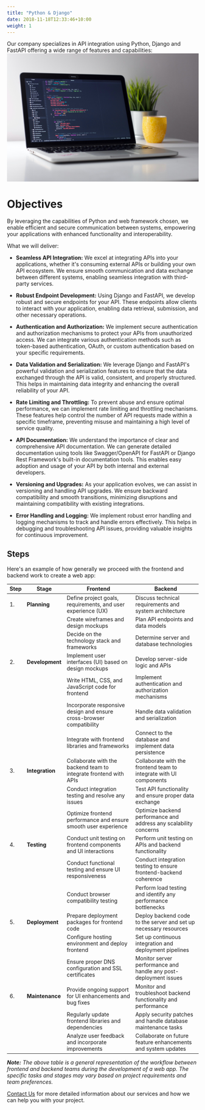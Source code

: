 ```yaml
---
title: "Python & Django"
date: 2018-11-18T12:33:46+10:00
weight: 1
---
```


Our company specializes in API integration using Python, Django and FastAPI offering a wide range of features and capabilities:
![Python and Django](/images/clement-helardot-95YRwf6CNw8-unsplash.jpg)

# Objectives


By leveraging the capabilities of Python and web framework chosen, we enable efficient and secure communication between systems, empowering your applications with enhanced functionality and interoperability.

What we will deliver:


- **Seamless API Integration:** We excel at integrating APIs into your applications, whether it's consuming external APIs or building your own API ecosystem. We ensure smooth communication and data exchange between different systems, enabling seamless integration with third-party services. 

- **Robust Endpoint Development:** Using Django and FastAPI, we develop robust and secure endpoints for your API. These endpoints allow clients to interact with your application, enabling data retrieval, submission, and other necessary operations.

- **Authentication and Authorization:** We implement secure authentication and authorization mechanisms to protect your APIs from unauthorized access. We can integrate various authentication methods such as token-based authentication, OAuth, or custom authentication based on your specific requirements.
 
- **Data Validation and Serialization:** We leverage Django and FastAPI's powerful validation and serialization features to ensure that the data exchanged through the API is valid, consistent, and properly structured. This helps in maintaining data integrity and enhancing the overall reliability of your API.

- **Rate Limiting and Throttling:** To prevent abuse and ensure optimal performance, we can implement rate limiting and throttling mechanisms. These features help control the number of API requests made within a specific timeframe, preventing misuse and maintaining a high level of service quality.

- **API Documentation:** We understand the importance of clear and comprehensive API documentation. We can generate detailed documentation using tools like Swagger/OpenAPI for FastAPI or Django Rest Framework's built-in documentation tools. This enables easy adoption and usage of your API by both internal and external developers. 

- **Versioning and Upgrades:** As your application evolves, we can assist in versioning and handling API upgrades. We ensure backward compatibility and smooth transitions, minimizing disruptions and maintaining compatibility with existing integrations.

- **Error Handling and Logging:** We implement robust error handling and logging mechanisms to track and handle errors effectively. This helps in debugging and troubleshooting API issues, providing valuable insights for continuous improvement.

## Steps

Here's an example of how generally we proceed with the frontend and backend work to create a web app:

|Step| Stage              | Frontend                                                       | Backend                                                        |
|--|------------------ | ----------------------------------------------------------------- | ------------------------------------------------------------------ |
|1.| **Planning**    | Define project goals, requirements, and user experience (UX)       | Discuss technical requirements and system architecture            |
| |                    | Create wireframes and design mockups                               | Plan API endpoints and data models                                 |
| |                    | Decide on the technology stack and frameworks                      | Determine server and database technologies                         |
|2.| **Development** | Implement user interfaces (UI) based on design mockups              | Develop server-side logic and APIs                                 |
| |                    | Write HTML, CSS, and JavaScript code for frontend                  | Implement authentication and authorization mechanisms              |
| |                    | Incorporate responsive design and ensure cross-browser compatibility | Handle data validation and serialization                           |
| |                    | Integrate with frontend libraries and frameworks                    | Connect to the database and implement data persistence             |
|3.| **Integration** | Collaborate with the backend team to integrate frontend with APIs   | Collaborate with the frontend team to integrate with UI components |
| |                    | Conduct integration testing and resolve any issues                  | Test API functionality and ensure proper data exchange             |
| |                    | Optimize frontend performance and ensure smooth user experience     | Optimize backend performance and address any scalability concerns  |
|4.| **Testing**     | Conduct unit testing on frontend components and UI interactions     | Perform unit testing on APIs and backend functionality             |
| |                    | Conduct functional testing and ensure UI responsiveness             | Conduct integration testing to ensure frontend-backend coherence    |
| |                    | Conduct browser compatibility testing                               | Perform load testing and identify any performance bottlenecks      |
|5.| **Deployment**  | Prepare deployment packages for frontend code                       | Deploy backend code to the server and set up necessary resources   |
| |                    | Configure hosting environment and deploy frontend                   | Set up continuous integration and deployment pipelines             |
| |                    | Ensure proper DNS configuration and SSL certificates               | Monitor server performance and handle any post-deployment issues   |
|6.| **Maintenance** | Provide ongoing support for UI enhancements and bug fixes            | Monitor and troubleshoot backend functionality and performance    |
| |                    | Regularly update frontend libraries and dependencies                | Apply security patches and handle database maintenance tasks       |
| |                    | Analyze user feedback and incorporate improvements                  | Collaborate on future feature enhancements and system updates      |

***Note:** The above table is a general representation of the workflow between frontend and backend teams during the development of a web app. The specific tasks and stages may vary based on project requirements and team preferences.*


[Contact Us](/contact) for more detailed information about our services and how we can help you with your project.
